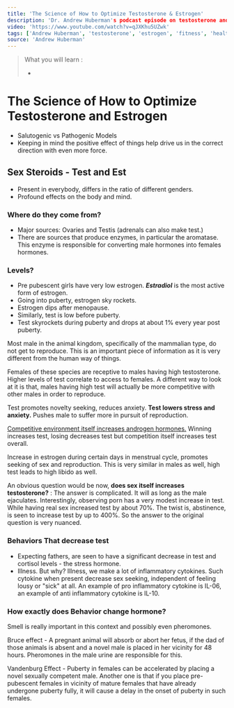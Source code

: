 ```yaml
---
title: 'The Science of How to Optimize Testosterone & Estrogen'
description: 'Dr. Andrew Huberman's podcast episode on testosterone and estrogen optimisation.'
video: 'https://www.youtube.com/watch?v=qJXKhu5UZwk'
tags: ['Andrew Huberman', 'testosterone', 'estrogen', 'fitness', 'health', 'optimisation']
source: 'Andrew Huberman'
---
```


> What you will learn :
>
> - 

# The Science of How to Optimize Testosterone and Estrogen

- Salutogenic vs Pathogenic Models
- Keeping in mind the positive effect of things help drive us in the correct direction with even more force.

## Sex Steroids - Test and Est

- Present in everybody, differs in the ratio of different genders.
- Profound effects on the body and mind.

### Where do they come from?

- Major sources: Ovaries and Testis (adrenals can also make test.)
- There are sources that produce enzymes, in particular the aromatase. This enzyme is responsible for converting male hormones into females hormones.

### Levels?

- Pre pubescent girls have very low estrogen. ***Estradiol*** is the most active form of estrogen.
- Going into puberty, estrogen sky rockets.
- Estrogen dips after menopause.
- Similarly, test is low before puberty.
- Test skyrockets during puberty and drops at about 1% every year post puberty.

Most male in the animal kingdom, specifically of the mammalian type, do not get to reproduce. This is an important piece of information as it is very different from the human way of things.

Females of these species are receptive to males having high testosterone. Higher levels of test correlate to access to females. A different way to look at it is that, males having high test will actually be more competitive with other males in order to reproduce.

Test promotes novelty seeking, reduces anxiety. **Test lowers stress and anxiety.** Pushes male to suffer more in pursuit of reproduction.

<u>Competitive environment itself increases androgen hormones.</u> Winning increases test, losing decreases test but competition itself increases test overall.

Increase in estrogen during certain days in menstrual cycle, promotes seeking of sex and reproduction.
This is very similar in males as well, high test leads to high libido as well.

An obvious question would be now, **does sex itself increases testosterone?** : The answer is complicated. It will as long as the male ejaculates.
Interestingly, observing porn has a very modest increase in test. While having real sex increased test by about 70%. The twist is, abstinence, is seen to increase test by up to 400%. So the answer to the original question is very nuanced.

### Behaviors That decrease test

- Expecting fathers, are seen to have a significant decrease in test and cortisol levels - the stress hormone.
- Illness. But why? Illness, we make a lot of inflammatory cytokines. Such cytokine when present decrease sex seeking, independent of feeling lousy or "sick" at all. An example of pro inflammatory cytokine is IL-06, an example of anti inflammatory cytokine is IL-10.

### How exactly does Behavior change hormone?

Smell is really important in this context and possibly even pheromones.

Bruce effect - A pregnant animal will absorb or abort her fetus, if the dad of those animals is absent and a novel male is placed in her vicinity for 48 hours. Pheromones in the male urine are responsible for this.

Vandenburg Effect - Puberty in females can be accelerated by placing a novel sexually competent male. Another one is that if you place pre-pubescent females in vicinity of mature females that have already undergone puberty fully, it will cause a delay in the onset of puberty in such females.